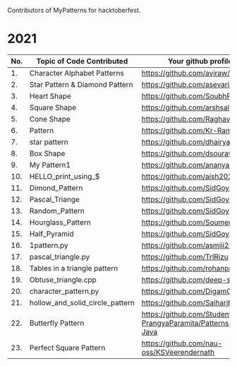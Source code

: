 Contributors of MyPatterns for hacktoberfest.
# 2021
|No.|Topic of Code Contributed|Your github profile|
|--|--|--|
|1.|Character Alphabet Patterns|https://github.com/aviraw/|
|2.|Star Pattern & Diamond Pattern| https://github.com/asevarik|
|3.|Heart Shape|https://github.com/SoubhPrat17|
|4.|Square Shape|https://github.com/arshsaluja/|
|5.|Cone Shape|https://github.com/RaghavJindal13|
|6.|Pattern|https://github.com/Kr-Raman|
|7.|star pattern|https://github.com/dhairya2019|
|8.|Box Shape|https://github.com/dsourav18/|
|9.|My Pattern1|https://github.com/ananya07105|
|10.|HELLO_print_using_$|https://github.com/aish2021|
|11.| Dimond_Pattern|https://github.com/SidGoyal15555|
|12.| Pascal_Triange|https://github.com/SidGoyal15555|
|13.| Random_Pattern|https://github.com/SidGoyal15555|
|14.| Hourglass_Pattern|https://github.com/Soumen-Coder|
|15.| Half_Pyramid|https://github.com/SidGoyal15555|
|16.|1pattern.py|https://github.com/asmiii2806|
|17.|pascal_triangle.py|https://github.com/TrlRizu|
|18.| Tables in a triangle pattern |https://github.com/rohanprichard|
|19.|Obtuse_triangle.cpp|https://github.com/deep-sekhar|
|20.|character_pattern.py|https://github.com/DigamGupta|
|21.|hollow_and_solid_circle_pattern|https://github.com/Saiharitha3|
|22.|Butterfly Pattern|https://github.com/Student-PrangyaParamita/Patterns-in-Java|
|23.|Perfect Square Pattern|https://github.com/nau-oss/KSVeerendernath|

